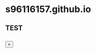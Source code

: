 # s96116157.github.io
<h2>TEST<h2>
                    <button type="button" class="close" data-dismiss="modal">&times;</button>
